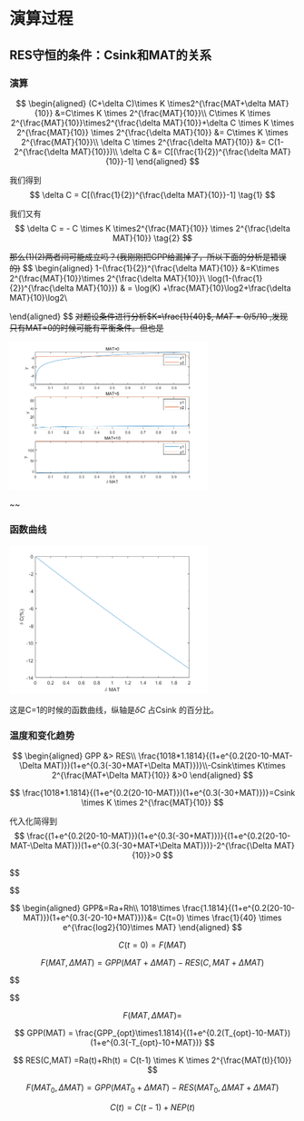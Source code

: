 # 演算过程

## RES守恒的条件：Csink和MAT的关系

### 演算

$$
\begin{aligned}
(C+\delta C)\times K \times2^{\frac{MAT+\delta MAT}{10}} &=C\times K \times 2^{\frac{MAT}{10}}\\
C\times K \times 2^{\frac{MAT}{10}}\times2^{\frac{\delta MAT}{10}}+\delta C \times K \times 2^{\frac{MAT}{10}} \times 2^{\frac{\delta MAT}{10}} &= C\times K \times 2^{\frac{MAT}{10}}\\
\delta C \times 2^{\frac{\delta MAT}{10}} &= C(1-2^{\frac{\delta MAT}{10}})\\
\delta C &= C[(\frac{1}{2})^{\frac{\delta MAT}{10}}-1]
\end{aligned}
$$

我们得到
$$
\delta C = C[(\frac{1}{2})^{\frac{\delta MAT}{10}}-1]  \tag{1}
$$

我们又有
$$
\delta C = - C \times K \times2^{\frac{MAT}{10}} \times 2^{\frac{\delta MAT}{10}} \tag{2}
$$

~~那么$(1)(2)$两者间可能成立吗？(我刚刚把GPP给漏掉了，所以下面的分析是错误的)~~
$$
\begin{aligned}
1-(\frac{1}{2})^{\frac{\delta MAT}{10}} &=K\times 2^{\frac{MAT}{10}}\times 2^{\frac{\delta MAT}{10}}\\
\log(1-(\frac{1}{2})^{\frac{\delta MAT}{10}}) & = \log(K) +\frac{MAT}{10}\log2+\frac{\delta MAT}{10}\log2\\

\end{aligned}
$$
~~对题设条件进行分析$K=\frac{1}{40}$, $MAT = 0/5/10$ ,发现只有MAT=0的时候可能有平衡条件。但也是~~

<img src="figure2.1.2.png" style="zoom:50%;" />

~~

### 函数曲线

<img src="figure2.1.1.png" style="zoom:50%;" />

这是C=1的时候的函数曲线，纵轴是$\delta C$ 占Csink 的百分比。

### 温度和变化趋势

$$
\begin{aligned}
GPP	&>	RES\\
\frac{1018*1.1814}{(1+e^{0.2(20-10-MAT-\Delta MAT)})(1+e^{0.3(-30+MAT+\Delta MAT)})}\\-Csink\times K\times 2^{\frac{MAT+\Delta MAT}{10}} &>0
\end{aligned}
$$

$$
\frac{1018*1.1814}{(1+e^{0.2(20-10-MAT)})(1+e^{0.3(-30+MAT)})}=Csink \times K \times 2^{\frac{MAT}{10}}
$$

代入化简得到
$$
\frac{(1+e^{0.2(20-10-MAT)})(1+e^{0.3(-30+MAT)})}{(1+e^{0.2(20-10-MAT-\Delta MAT)})(1+e^{0.3(-30+MAT+\Delta MAT)})}-2^{\frac{\Delta MAT}{10}}>0
$$

$$

$$


$$
\begin{aligned}
GPP&=Ra+Rh\\
1018\times \frac{1.1814}{(1+e^{0.2(20-10-MAT)})(1+e^{0.3(-20-10+MAT)})}&= C(t=0) \times \frac{1}{40} \times e^{\frac{log2}{10}\times MAT}
\end{aligned}
$$

$$
C(t=0)=F(MAT)
$$

$$
F(MAT,\Delta MAT)=GPP(MAT+\Delta MAT)-RES(C,MAT+\Delta MAT)
$$

$$

$$

$$
F(MAT,\Delta MAT)=
$$


$$
GPP(MAT) = \frac{GPP_{opt}\times1.1814}{(1+e^{0.2(T_{opt}-10-MAT})(1+e^{0.3(-T_{opt}-10+MAT})}
$$

$$
RES(C,MAT) =Ra(t)+Rh(t) = C(t-1) \times K \times 2^{\frac{MAT(t)}{10}}
$$

$$
F(MAT_0,\Delta MAT) = GPP(MAT_0+\Delta MAT)-RES(MAT_0,\Delta MAT+\Delta MAT)
$$

$$
C(t)=C(t-1)+NEP(t)
$$

